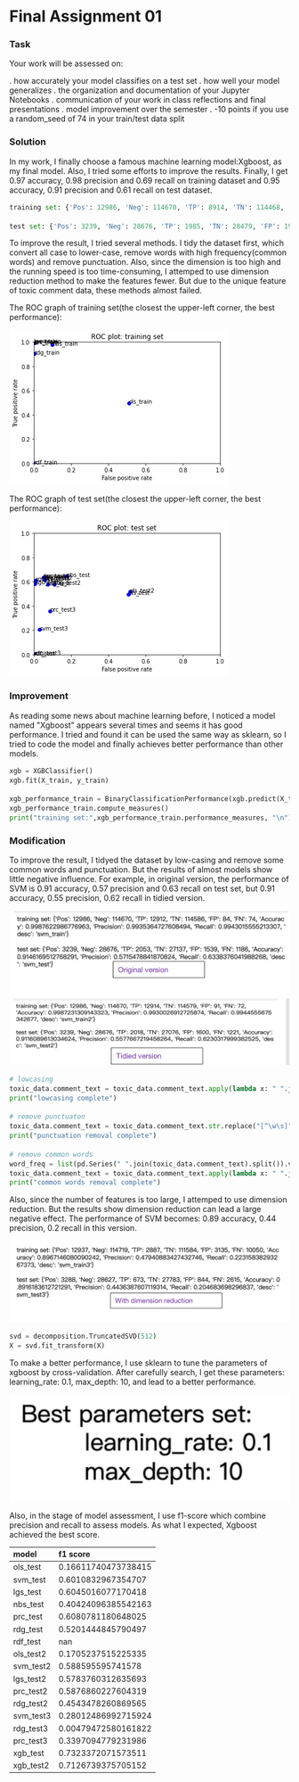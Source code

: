 # Final Assignment 01


### Task

Your work will be assessed on:

. how accurately your model classifies on a test set
. how well your model generalizes 
. the organization and documentation of your Jupyter Notebooks
. communication of your work in class reflections and final presentations
. model improvement over the semester
. -10 points if you use a random_seed of 74 in your train/test data split

### Solution

In my work, I finally choose a famous machine learning model:Xgboost, as my final model. Also, I tried some efforts to improve the results. Finally, I get 0.97 accuracy, 0.98 precision and 0.69 recall on training dataset and 0.95 accuracy, 0.91 precision and 0.61 recall on test dataset.

```python
training set: {'Pos': 12986, 'Neg': 114670, 'TP': 8914, 'TN': 114468, 'FP': 202, 'FN': 4072, 'Accuracy': 0.9665193958764179, 'Precision': 0.9778411584028083, 'Recall': 0.6864315416602494, 'desc': 'xgb_train'} 

test set: {'Pos': 3239, 'Neg': 28676, 'TP': 1985, 'TN': 28479, 'FP': 197, 'FN': 1254, 'Accuracy': 0.954535484881717, 'Precision': 0.9097158570119157, 'Recall': 0.6128434702068539, 'desc': 'xgb_test'}
```

To improve the result, I tried several methods. I tidy the dataset first, which convert all case to lower-case, remove words with high frequency(common words) and remove punctuation. Also, since the dimension is too high and the running speed is too time-consuming, I attemped to use dimension reduction method to make the features fewer. But due to the unique feature of toxic comment data, these methods almost failed.

The ROC graph of training set(the closest the upper-left corner, the best performance):

![](ML_4.png)

The ROC graph of test set(the closest the upper-left corner, the best performance):

![](ML_5.png)



### Improvement

As reading some news about machine learning before, I noticed a model named "Xgboost" appears several times and seems it has good performance. I tried and found it can be used the same way as sklearn, so I tried to code the model and finally achieves better performance than other models.

```python
xgb = XGBClassifier()
xgb.fit(X_train, y_train)

xgb_performance_train = BinaryClassificationPerformance(xgb.predict(X_train), y_train, 'xgb_train')
xgb_performance_train.compute_measures()
print("training set:",xgb_performance_train.performance_measures, "\n")
```

### Modification 

To improve the result, I tidyed the dataset by low-casing and remove some common words and punctuation. But the results of almost models show little negative influence. For example, in original version, the performance of SVM is 0.91 accuracy, 0.57 precision and 0.63 recall on test set, but 0.91 accuracy, 
0.55 precision, 0.62 recall in tidied version.


![](ML_1.png)

```python
# lowcasing
toxic_data.comment_text = toxic_data.comment_text.apply(lambda x: " ".join(x.lower() for x in x.split()))
print("lowcasing complete")

# remove punctuaton
toxic_data.comment_text = toxic_data.comment_text.str.replace("[^\w\s]", "")
print("punctuation removal complete")

# remove common words
word_freq = list(pd.Series(" ".join(toxic_data.comment_text).split()).value_counts()[:20].index)
toxic_data.comment_text = toxic_data.comment_text.apply(lambda x: " ".join(x for x in x.split() if x not in word_freq))
print("common words removal complete")
```

Also, since the number of features is too large, I attemped to use dimension reduction. But the results show dimension reduction can lead a large negative effect. The performance of SVM becomes: 0.89 accuracy, 0.44 precision, 0.2 recall in this version.


![](ML_2.png)

```python
svd = decomposition.TruncatedSVD(512)
X = svd.fit_transform(X)
```



To make a better performance, I use sklearn to tune the parameters of xgboost by cross-validation. After carefully search, I get these parameters: learning_rate: 0.1, max_depth: 10, and lead to a better performance.

![](ML_3.png)

Also, in the stage of model assessment, I use f1-score which combine precision and recall to assess models. As what I expected, Xgboost achieved the best score.

| model | f1 score |
| :---- | :---- |
| ols_test | 0.16611740473738415 |
| svm_test | 0.6010832967354707 |
| lgs_test | 0.6045016077170418 |
| nbs_test | 0.40424096385542163 |
| prc_test | 0.6080781180648025|
| rdg_test | 0.5201444845790497|
| rdf_test | nan |
| ols_test2 | 0.1705237515225335 |
| svm_test2 | 0.588595595741578 |
| lgs_test2 | 0.5783760312635693 |
| prc_test2 | 0.5876860227604319 |
| rdg_test2 | 0.4543478260869565 |
| svm_test3 | 0.28012486992715924 |
| rdg_test3 | 0.00479472580161822 |
| prc_test3 | 0.3397094779231986 |
| xgb_test | 0.7323372071573511 |
|xgb_test2 | 0.7126739375705152|